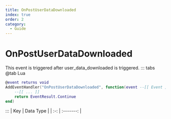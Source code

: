 ```yaml
---
title: OnPostUserDataDownloaded
index: true
order: 2
category:
  - Guide
---
```


# OnPostUserDataDownloaded
This event is triggered after user_data_downloaded is triggered.
::: tabs
@tab Lua
```lua
@event returns void
AddEventHandler("OnPostUserDataDownloaded", function(event --[[ Event ]])
    --[[ ... ]]
    return EventResult.Continue
end)
```

:::
| Key | Data Type |
| :-: | :-------: |